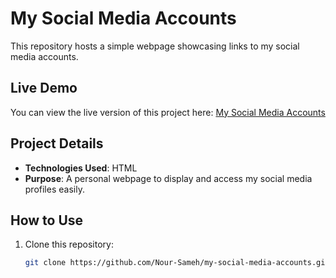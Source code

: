 # My Social Media Accounts

This repository hosts a simple webpage showcasing links to my social media accounts.

## Live Demo

You can view the live version of this project here: [My Social Media Accounts](https://nour-sameh.github.io/my-social-media-accounts/)

## Project Details

- **Technologies Used**: HTML
- **Purpose**: A personal webpage to display and access my social media profiles easily.

## How to Use

1. Clone this repository:
   ```bash
   git clone https://github.com/Nour-Sameh/my-social-media-accounts.git
